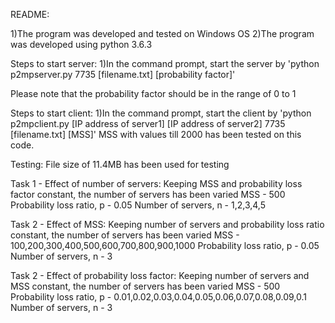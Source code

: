 README:

1)The program was developed and tested on Windows OS
2)The program was developed using python 3.6.3

Steps to start server:
1)In the command prompt, start the server by 'python p2mpserver.py 7735 [filename.txt] [probability factor]'

Please note that the probability factor should be in the range of 0 to 1

Steps to start client:
1)In the command prompt, start the client by 'python p2mpclient.py [IP address of server1] [IP address of server2] 7735 [filename.txt] [MSS]'
MSS with values till 2000 has been tested on this code.

Testing:
File size of 11.4MB has been used for testing

Task 1 - Effect of number of servers:
Keeping MSS and probability loss factor constant, the number of servers has been varied
MSS - 500
Probability loss ratio, p - 0.05
Number of servers, n - 1,2,3,4,5

Task 2 - Effect of MSS:
Keeping number of servers and probability loss ratio constant, the number of servers has been varied
MSS - 100,200,300,400,500,600,700,800,900,1000
Probability loss ratio, p - 0.05
Number of servers, n - 3

Task 2 - Effect of probability loss factor:
Keeping number of servers and MSS constant, the number of servers has been varied
MSS - 500
Probability loss ratio, p - 0.01,0.02,0.03,0.04,0.05,0.06,0.07,0.08,0.09,0.1
Number of servers, n - 3

